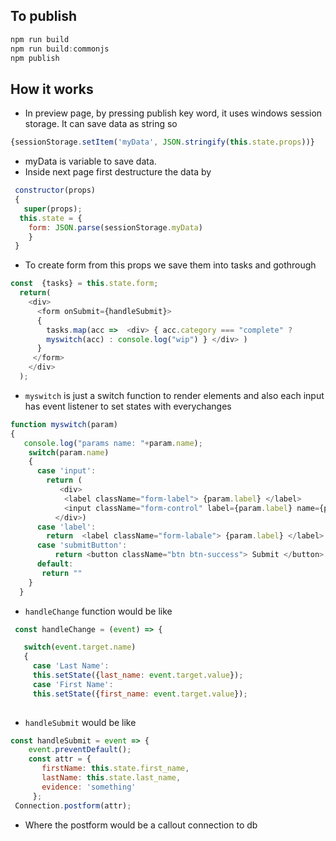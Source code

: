 ## To publish
```javascript
npm run build
npm run build:commonjs
npm publish
```

## How it works
* In preview page, by pressing publish key word, it uses windows session storage. It can save data as string so 
```javascript
{sessionStorage.setItem('myData', JSON.stringify(this.state.props))}
```
* myData is variable to save data. 
* Inside next page first destructure the data by 
```javascript
 constructor(props)
 {
   super(props);
  this.state = {
    form: JSON.parse(sessionStorage.myData)
    }
 }
```
* To create form from this props we save them into tasks and gothrough 
```javascript
const  {tasks} = this.state.form;
  return(
    <div>
      <form onSubmit={handleSubmit}>
      {
        tasks.map(acc =>  <div> { acc.category === "complete" ?
        myswitch(acc) : console.log("wip") } </div> )
      }
     </form>
    </div>
  );
```
* `myswitch` is just a switch function to render elements and also each input has event listener to set states with everychanges   
```javascript
function myswitch(param)
{
   console.log("params name: "+param.name);
    switch(param.name)
    {
      case 'input':
        return (
           <div>
            <label className="form-label"> {param.label} </label>
            <input className="form-control" label={param.label} name={param.id} placeholder={param.label}  onChange={handleChange}/>
          </div>)
      case 'label':
        return  <label className="form-labale"> {param.label} </label>
      case 'submitButton':
          return <button className="btn btn-success"> Submit </button>
      default:
       return ""
    }
  }
```
* `handleChange` function would be like 
```javascript
 const handleChange = (event) => {

   switch(event.target.name)
   {
     case 'Last Name':
     this.setState({last_name: event.target.value});
     case 'First Name':
     this.setState({first_name: event.target.value});
     
```
* `handleSubmit` would be like 
```javascript
const handleSubmit = event => {
    event.preventDefault();
    const attr = {
       firstName: this.state.first_name,
       lastName: this.state.last_name,
       evidence: 'something'
     };
 Connection.postform(attr);
```
* Where the postform would be a callout connection to db

